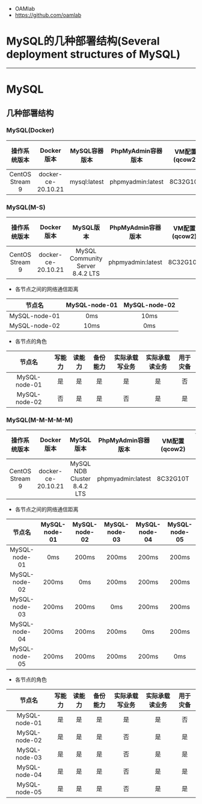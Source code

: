 - OAMlab
- https://github.com/oamlab

# MySQL的几种部署结构(Several deployment structures of MySQL)

---

# MySQL

## 几种部署结构 

### MySQL(Docker)

|      操作系统版本   |      Docker版本    |  MySQL容器版本 |   PhpMyAdmin容器版本 |  VM配置(qcow2) | VM数量 |
|:----------------:|:------------------:|:------------:|:------------------:|:--------------:|:----:|
| CentOS Stream 9  | docker-ce-20.10.21 | mysql:latest | phpmyadmin:latest  |    8C32G10T    |  1   |

### MySQL(M-S)

|   操作系统版本       |      Docker版本       |             MySQL版本            |   PhpMyAdmin容器版本  |  VM配置(qcow2) |  VM数量  |
|:------------------:|:-------------------:|:--------------------------------:|:-------------------:|:-------------:|:-------:|
|  CentOS Stream 9   | docker-ce-20.10.21  | MySQL Community Server 8.4.2 LTS |  phpmyadmin:latest  |   8C32G10T    |    2    |

- 各节点之间的网络通信距离

|      节点名    | MySQL-node-01 | MySQL-node-02 |
|:-------------:|:-------------:|:-------------:|
| MySQL-node-01 |      0ms      |     10ms      |
| MySQL-node-02 |     10ms      |      0ms      |

- 各节点的角色

|      节点名    | 写能力 |    读能力  |    备份能力  |     实际承载写业务 |      实际承载读业务  |     用于灾备   |
|:-------------:|:---:|:---------:|:-----------:|:---------------:|:-----------------:|:-------------:|
| MySQL-node-01 |  是  |     是    |      是     |        是        |         是        |       否      |
| MySQL-node-02 |  否  |     是    |      是     |        否        |         是        |       是      |

### MySQL(M-M-M-M-M)

|     操作系统版本  |      Docker版本       |             MySQL版本           |   PhpMyAdmin容器版本  |   VM配置(qcow2)  |   VM数量  |
|:---------------:|:-------------------:|:-------------------------------:|:-------------------:|:---------------:|:---------:|
| CentOS Stream 9 | docker-ce-20.10.21  |   MySQL NDB Cluster 8.4.2 LTS   |  phpmyadmin:latest  |    8C32G10T     |     5     |

- 各节点之间的网络通信距离

|      节点名    | MySQL-node-01 | MySQL-node-02 | MySQL-node-03 | MySQL-node-04 | MySQL-node-05 |
|:-------------:|:-------------:|:-------------:|:-------------:|:-------------:|:-------------:|
| MySQL-node-01 |      0ms      |     200ms     |     200ms     |     200ms     |     200ms     |
| MySQL-node-02 |     200ms     |     0ms       |     200ms     |     200ms     |     200ms     |
| MySQL-node-03 |     200ms     |     200ms     |      0ms      |     200ms     |     200ms     |
| MySQL-node-04 |     200ms     |     200ms     |     200ms     |      0ms      |     200ms     |
| MySQL-node-05 |     200ms     |     200ms     |     200ms     |     200ms     |     0ms       |

- 各节点的角色

|      节点名    |    写能力    |    读能力  |    备份能力  |     实际承载写业务 |      实际承载读业务  |    用于灾备   |
|:-------------:|:----------:|:---------:|:-----------:|:---------------:|:-----------------:|:-----------:|
| MySQL-node-01 |     是      |     是    |      是     |        是        |         是        |      否     |
| MySQL-node-02 |     是      |     是    |      是     |        否        |         是        |      是     |
| MySQL-node-03 |     是      |     是    |      是     |        否        |         是        |      是     |
| MySQL-node-04 |     是      |     是    |      是     |        否        |         是        |      是     |
| MySQL-node-05 |     是      |     是    |      是     |        否        |         是        |      是     |